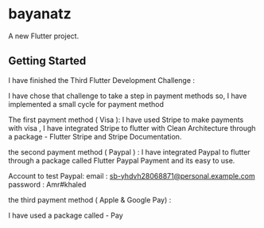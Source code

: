 # bayanatz

A new Flutter project.

## Getting Started

 I have finished the Third Flutter Development Challenge  :
  
 I have chose that challenge to take a step in payment methods so,
 I have implemented a small cycle for payment method

 The first payment method ( Visa ): 
 I have used Stripe to make payments with visa ,
 I have integrated Stripe to flutter with Clean Architecture through a package - Flutter Stripe and Stripe Documentation.
 
the second payment method ( Paypal ) : 
 I have integrated  Paypal to flutter through a package called Flutter Paypal Payment and its easy to use.
 
 Account to test Paypal:
 email : sb-yhdvh28068871@personal.example.com
 password : Amr#khaled

the third payment method ( Apple & Google Pay) :

I have used a package called - Pay  

